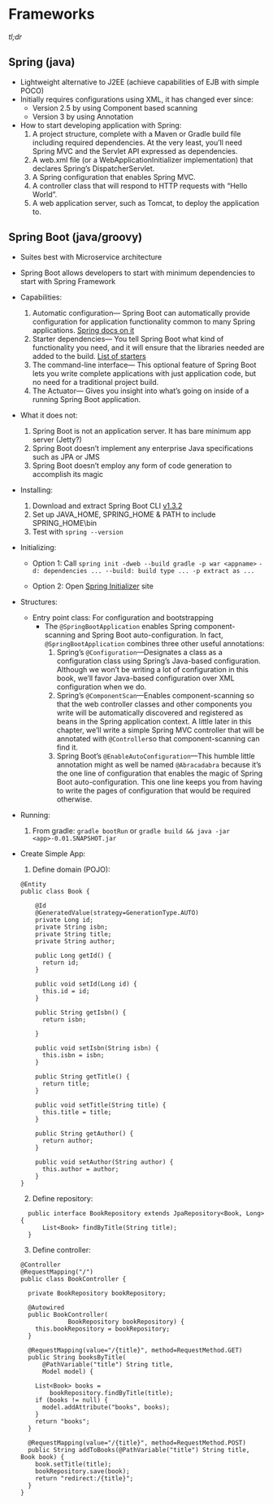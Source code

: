 Frameworks
========
*tl;dr*

Spring (java)
------
- Lightweight alternative to J2EE (achieve capabilities of EJB with simple POCO)
- Initially requires configurations using XML, it has changed ever since:
  - Version 2.5 by using Component based scanning
  - Version 3 by using Annotation
- How to start developing application with Spring:
  1. A project structure, complete with a Maven or Gradle build file including required dependencies. At the very least, you’ll need Spring MVC and the Servlet API expressed as dependencies.
  2. A web.xml file (or a WebApplicationInitializer implementation) that declares Spring’s DispatcherServlet.
  3. A Spring configuration that enables Spring MVC.
  4. A controller class that will respond to HTTP requests with “Hello World”.
  5. A web application server, such as Tomcat, to deploy the application to.

Spring Boot (java/groovy)
----------------
- Suites best with Microservice architecture
- Spring Boot allows developers to start with minimum dependencies to start with Spring Framework
- Capabilities:
  1. Automatic configuration— Spring Boot can automatically provide configuration for application functionality common to many Spring applications. [Spring docs on it](https://docs.spring.io/spring-boot/docs/current/reference/html/using-boot-auto-configuration.html)
  2. Starter dependencies— You tell Spring Boot what kind of functionality you need, and it will ensure that the libraries needed are added to the build. [List of starters](https://github.com/spring-projects/spring-boot/tree/master/spring-boot-starters)
  3. The command-line interface— This optional feature of Spring Boot lets you write complete applications with just application code, but no need for a traditional project build.
  4. The Actuator— Gives you insight into what’s going on inside of a running Spring Boot application.
- What it does not:
  1. Spring Boot is not an application server. It has bare minimum app server (Jetty?)
  2. Spring Boot doesn’t implement any enterprise Java specifications such as JPA or JMS
  3. Spring Boot doesn’t employ any form of code generation to accomplish its magic
- Installing:
  1. Download and extract Spring Boot CLI [v1.3.2](http://repo.spring.io/release/org/springframework/boot/spring-boot-cli/1.3.2.RELEASE/spring-boot-cli-1.3.2.RELEASE-bin.zip)
  2. Set up JAVA_HOME, SPRING_HOME & PATH to include SPRING_HOME\bin
  3. Test with `spring --version`
- Initializing:
  * Option 1: Call `spring init -dweb --build gradle -p war <appname>` `-d: dependencies ... --build: build type ... -p extract as ...`

  * Option 2: Open [Spring Initializer](http://start.spring.io/) site
- Structures:
  - Entry point class: For configuration and bootstrapping
    - The `@SpringBootApplication` enables Spring component-scanning and Spring Boot auto-configuration. In fact, `@SpringBootApplication` combines three other useful annotations:
      1. Spring’s `@Configuration`—Designates a class as a configuration class using Spring’s Java-based configuration. Although we won’t be writing a lot of configuration in this book, we’ll favor Java-based configuration over XML configuration when we do.
      2. Spring’s `@ComponentScan`—Enables component-scanning so that the web controller classes and other components you write will be automatically discovered and registered as beans in the Spring application context. A little later in this chapter, we’ll write a simple Spring MVC controller that will be annotated with `@Controller`so that component-scanning can find it.
      3. Spring Boot’s `@EnableAutoConfiguration`—This humble little annotation might as well be named `@Abracadabra` because it’s the one line of configuration that enables the magic of Spring Boot auto-configuration. This one line keeps you from having to write the pages of configuration that would be required otherwise.

- Running:
  1. From gradle: `gradle bootRun` or `gradle build && java -jar <app>-0.01.SNAPSHOT.jar`


- Create Simple App:
  1.  Define domain (POJO):
    ```
    @Entity
    public class Book {

        @Id
        @GeneratedValue(strategy=GenerationType.AUTO)
        private Long id;
        private String isbn;
        private String title;
        private String author;

        public Long getId() {
          return id;
        }

        public void setId(Long id) {
          this.id = id;
        }

        public String getIsbn() {
          return isbn;

        }

        public void setIsbn(String isbn) {
          this.isbn = isbn;
        }

        public String getTitle() {
          return title;
        }

        public void setTitle(String title) {
          this.title = title;
        }

        public String getAuthor() {
          return author;
        }

        public void setAuthor(String author) {
          this.author = author;
        }
    }
    ```

  2. Define repository:
    ```
      public interface BookRepository extends JpaRepository<Book, Long> {
          List<Book> findByTitle(String title);
      }
    ```

  3. Define controller:
    ```
    @Controller
    @RequestMapping("/")
    public class BookController {

      private BookRepository bookRepository;

      @Autowired
      public BookController(
                 BookRepository bookRepository) {
        this.bookRepository = bookRepository;
      }

      @RequestMapping(value="/{title}", method=RequestMethod.GET)
      public String booksByTitle(
          @PathVariable("title") String title,
          Model model) {

        List<Book> books =
            bookRepository.findByTitle(title);
        if (books != null) {
          model.addAttribute("books", books);
        }
        return "books";
      }

      @RequestMapping(value="/{title}", method=RequestMethod.POST)
      public String addToBooks(@PathVariable("title") String title, Book book) {
        book.setTitle(title);
        bookRepository.save(book);
        return "redirect:/{title}";
      }
    }
    ```
